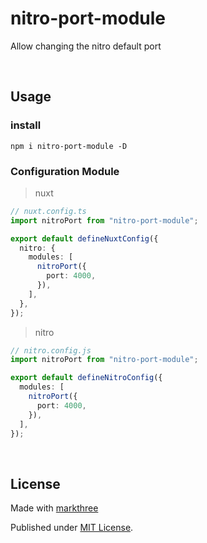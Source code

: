# nitro-port-module

Allow changing the nitro default port

<br />

## Usage

### install

```shell
npm i nitro-port-module -D
```

### Configuration Module

> nuxt

```ts
// nuxt.config.ts
import nitroPort from "nitro-port-module";

export default defineNuxtConfig({
  nitro: {
    modules: [
      nitroPort({
        port: 4000,
      }),
    ],
  },
});
```

> nitro

```ts
// nitro.config.js
import nitroPort from "nitro-port-module";

export default defineNitroConfig({
  modules: [
    nitroPort({
      port: 4000,
    }),
  ],
});
```

<br />

## License

Made with [markthree](https://github.com/markthree)

Published under [MIT License](./LICENSE).
